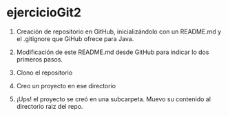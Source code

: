# ejercicioGit2

1. Creación de repositorio en GitHub, inicializándolo con un README.md y el .gitignore que GiHub ofrece para Java.

2. Modificación de este README.md desde GitHub para indicar lo dos primeros pasos.

3. Clono el repositorio

4. Creo un proyecto en ese directorio

5. ¡Ups! el proyecto se creó en una subcarpeta. Muevo su contenido al directorio raiz del repo.